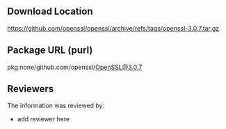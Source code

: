## Download Location

https://github.com/openssl/openssl/archive/refs/tags/openssl-3.0.7.tar.gz

## Package URL (purl)

pkg:none/github.com/openssl/OpenSSL@3.0.7

## Reviewers

The information was reviewed by:

* add reviewer here